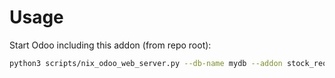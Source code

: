 # Usage

Start Odoo including this addon (from repo root):

```bash
python3 scripts/nix_odoo_web_server.py --db-name mydb --addon stock_request_direction
```
